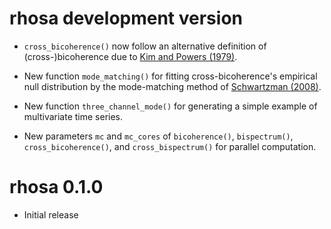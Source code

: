 # rhosa development version

* `cross_bicoherence()` now follow an alternative definition of (cross-)bicoherence due to [Kim and Powers (1979)](https://doi.org/10.1109/TPS.1979.4317207).

* New function `mode_matching()` for fitting cross-bicoherence's empirical null distribution by the mode-matching method of [Schwartzman (2008)](https://doi.org/10.1214/08-AOAS184).

* New function `three_channel_mode()` for generating a simple example of multivariate time series.

* New parameters `mc` and `mc_cores` of `bicoherence()`, `bispectrum()`, `cross_bicoherence()`, and `cross_bispectrum()` for parallel computation.

# rhosa 0.1.0

* Initial release

